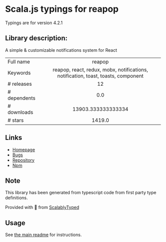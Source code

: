 
# Scala.js typings for reapop

Typings are for version 4.2.1

## Library description:
A simple & customizable notifications system for React

|                    |                 |
| ------------------ | :-------------: |
| Full name          | reapop |
| Keywords           | reapop, react, redux, mobx, notifications, notification, toast, toasts, component |
| # releases         | 12 |
| # dependents       | 0.0 |
| # downloads        | 13903.333333333334 |
| # stars            | 1419.0 |

## Links
- [Homepage](https://github.com/LouisBarranqueiro/reapop#readme)
- [Bugs](https://github.com/LouisBarranqueiro/reapop/issues)
- [Repository](https://github.com/LouisBarranqueiro/reapop)
- [Npm](https://www.npmjs.com/package/reapop)
    


## Note
This library has been generated from typescript code from first party type definitions.

Provided with :purple_heart: from [ScalablyTyped](https://github.com/oyvindberg/ScalablyTyped)

## Usage
See [the main readme](../../readme.md) for instructions.



